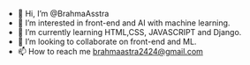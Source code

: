 - 👋 Hi, I’m @BrahmaAsstra
- 👀 I’m interested in front-end and AI with machine learning.
- 🌱 I’m currently learning HTML,CSS, JAVASCRIPT and Django.
- 💞️ I’m looking to collaborate on front-end and ML.
- 📫 How to reach me brahmaastra2424@gmail.com

<!---
BrahmaAsstra/BrahmaAsstra is a ✨ special ✨ repository because its `README.md` (this file) appears on your GitHub profile.
You can click the Preview link to take a look at your changes.
--->
